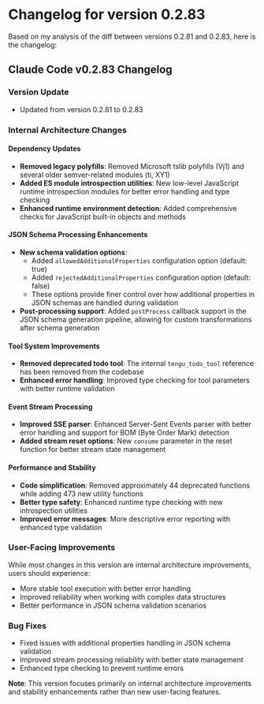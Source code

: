 # Changelog for version 0.2.83

Based on my analysis of the diff between versions 0.2.81 and 0.2.83, here is the changelog:

## Claude Code v0.2.83 Changelog

### Version Update
- Updated from version 0.2.81 to 0.2.83

### Internal Architecture Changes

#### Dependency Updates
- **Removed legacy polyfills**: Removed Microsoft tslib polyfills (Vj1) and several older semver-related modules (ti, XY1)
- **Added ES module introspection utilities**: New low-level JavaScript runtime introspection modules for better error handling and type checking
- **Enhanced runtime environment detection**: Added comprehensive checks for JavaScript built-in objects and methods

#### JSON Schema Processing Enhancements
- **New schema validation options**:
  - Added `allowedAdditionalProperties` configuration option (default: true)
  - Added `rejectedAdditionalProperties` configuration option (default: false)
  - These options provide finer control over how additional properties in JSON schemas are handled during validation
- **Post-processing support**: Added `postProcess` callback support in the JSON schema generation pipeline, allowing for custom transformations after schema generation

#### Tool System Improvements
- **Removed deprecated todo tool**: The internal `tengu_todo_tool` reference has been removed from the codebase
- **Enhanced error handling**: Improved type checking for tool parameters with better runtime validation

#### Event Stream Processing
- **Improved SSE parser**: Enhanced Server-Sent Events parser with better error handling and support for BOM (Byte Order Mark) detection
- **Added stream reset options**: New `consume` parameter in the reset function for better stream state management

#### Performance and Stability
- **Code simplification**: Removed approximately 44 deprecated functions while adding 473 new utility functions
- **Better type safety**: Enhanced runtime type checking with new introspection utilities
- **Improved error messages**: More descriptive error reporting with enhanced type validation

### User-Facing Improvements
While most changes in this version are internal architecture improvements, users should experience:
- More stable tool execution with better error handling
- Improved reliability when working with complex data structures
- Better performance in JSON schema validation scenarios

### Bug Fixes
- Fixed issues with additional properties handling in JSON schema validation
- Improved stream processing reliability with better state management
- Enhanced type checking to prevent runtime errors

**Note**: This version focuses primarily on internal architecture improvements and stability enhancements rather than new user-facing features.
